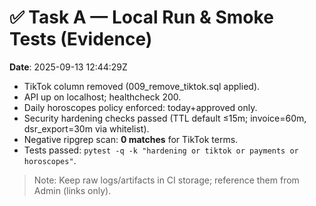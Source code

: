 # ✅ Task A — Local Run & Smoke Tests (Evidence)
**Date**: 2025-09-13 12:44:29Z

- TikTok column removed (009_remove_tiktok.sql applied).
- API up on localhost; healthcheck 200.
- Daily horoscopes policy enforced: today+approved only.
- Security hardening checks passed (TTL default ≤15m; invoice=60m, dsr_export=30m via whitelist).
- Negative ripgrep scan: **0 matches** for TikTok terms.
- Tests passed: `pytest -q -k "hardening or tiktok or payments or horoscopes"`.

> Note: Keep raw logs/artifacts in CI storage; reference them from Admin (links only).
